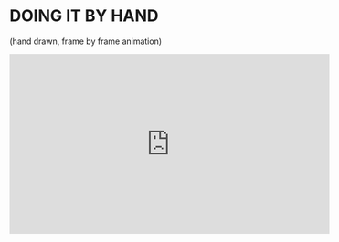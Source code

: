 # DOING IT BY HAND
(hand drawn, frame by frame animation)

<iframe width="560" height="315" src="https://www.youtube.com/embed/Ai4mw9DGeZA" frameborder="0" allow="accelerometer; autoplay; clipboard-write; encrypted-media; gyroscope; picture-in-picture" allowfullscreen></iframe>